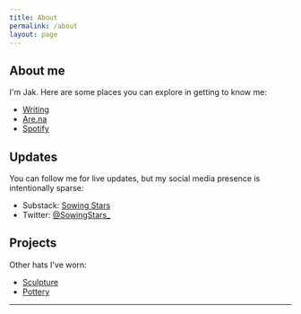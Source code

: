 ```yaml
---
title: About
permalink: /about
layout: page
---
```


## About me

I'm Jak. Here are some places you can explore in getting to know me:

* [Writing](/index)
* [Are.na](https://www.are.na/jak-banks/index)
* [Spotify](https://open.spotify.com/user/jak610?si=74fc1ff510f941d1)

## Updates

You can follow me for live updates, but my social media presence is intentionally sparse:

* Substack: [Sowing Stars](https://sowingstars.substack.com/)
* Twitter: [@SowingStars_](https://x.com/SowingStars_)

## Projects

Other hats I've worn:

* [Sculpture](https://photos.google.com/share/AF1QipNkKOQOn75IPUlEVs6k1sA-qbo4GgSBkANz2Ufg4yc3vMRiUDWS-YJ9cRUmuYyHew?key=T3Q5X2pIUW9UTFVMUkUyNUlYSlQtcF8zLWJ6NHF3)
* [Pottery](https://photos.google.com/u/1/share/AF1QipOfvOVwXMrF40y9OdeAa1okKCtg4EpwHVT7TfnGD-vlRuN5dMY6qQSPcMQwBvGH4Q?key=dTJRQkJ3MXdTWVJlcktlUDl3aUVrS243RkI4LWhB)

***
